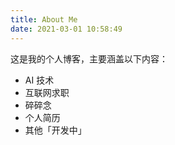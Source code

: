 ```yaml
---
title: About Me
date: 2021-03-01 10:58:49
---
```


这是我的个人博客，主要涵盖以下内容：
- AI 技术
- 互联网求职
- 碎碎念
- 个人简历
- 其他「开发中」


